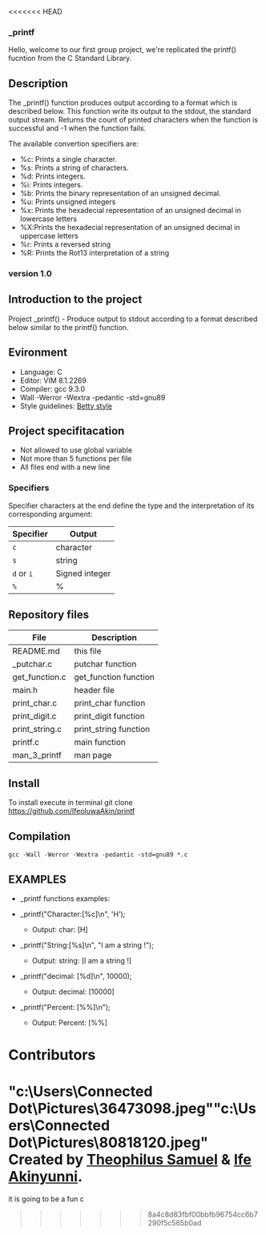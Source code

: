 <<<<<<< HEAD
### _printf

Hello, welcome to our first group project, we're replicated the printf() fucntion from the C Standard Library.


## Description
The _printf() function produces output according to a format which is described
below. This function write its output to the stdout, the standard output stream. Returns the count of printed characters when the function is successful and -1 when the function fails.

The available convertion specifiers are:
+ %c: Prints a single character.
+ %s: Prints a string of characters.
+ %d: Prints integers.
+ %i: Prints integers.
+ %b: Prints the binary representation of an unsigned decimal.
+ %u: Prints unsigned integers
+ %x: Prints the hexadecial representation of an unsigned decimal in lowercase letters
+ %X:Prints the hexadecial representation of an unsigned decimal in uppercase letters
+ %r: Prints a reversed string
+ %R: Prints the Rot13 interpretation of a string

### version 1.0

## Introduction to the project

Project _printf() - Produce output to stdout according to a format described below similar to the printf() function.

## Evironment
- Language: C
- Editor: VIM 8.1.2269
- Compiler: gcc 9.3.0
- Wall -Werror -Wextra -pedantic -std=gnu89
- Style guidelines: [Betty style](https://github.com/holbertonschool/Betty/wiki)

## Project specifitacation

- Not allowed to use global variable
- Not more than 5 functions per file
- All files end with a new line

<h3> Specifiers </h3>
Specifier characters at the end define the type and the interpretation of its corresponding argument:

| Specifier  | Output          |
|------------|-----------------|
| `c`        | character       |
| `s`        | string          |
| `d` or `i` | Signed integer  |
| `%`        | %               |

## Repository files

|**File**|**Description**|
|--------|---------------|
|README.md|this file|
|\_putchar.c|putchar function|
|get_function.c|get_function function|
|main.h|header file|
|print_char.c|print_char function|
|print_digit.c|print_digit function|
|print_string.c|print_string function|
|printf.c|main function|
|man_3_printf | man page|

## Install
To install execute in terminal
git clone https://github.com/IfeoluwaAkin/printf

## Compilation

``gcc -Wall -Werror -Wextra -pedantic -std=gnu89 *.c``

## EXAMPLES ##
- _printf functions examples:

- _printf("Character:[%c]\n", 'H');
  + Output: char: [H]
- _printf("String:[%s]\n", "I am a string !");
  + Output: string: [I am a string !]
- _printf("decimal: [%d]\n", 10000);
  + Output: decimal: [10000]
- _printf("Percent: [%%]\n");
  + Output: Percent: [%%]

# Contributors 

"c:\Users\Connected Dot\Pictures\36473098.jpeg""c:\Users\Connected Dot\Pictures\80818120.jpeg"
Created by [Theophilus Samuel](https://github.com/ConnectedDot) & [Ife Akinyunni](https://github.com/IfeoluwaAkin).
=======
it is going to be a fun c
>>>>>>> 8a4c8d83fbf00bbfb96754cc6b7290f5c565b0ad

